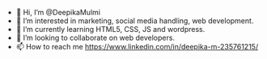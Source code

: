 - 👋 Hi, I’m @DeepikaMulmi
- 👀 I’m interested in marketing, social media handling, web development.
- 🌱 I’m currently learning HTML5, CSS, JS and wordpress.
- 💞️ I’m looking to collaborate on web developers.
- 📫 How to reach me https://www.linkedin.com/in/deepika-m-235761215/

<!---
DeepikaMulmi/DeepikaMulmi is a ✨ special ✨ repository because its `README.md` (this file) appears on your GitHub profile.
You can click the Preview link to take a look at your changes.
--->
